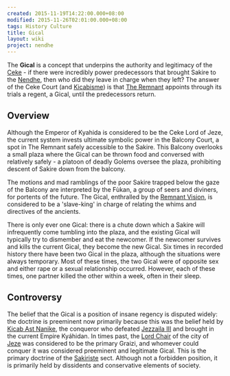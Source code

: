 ```yaml
---
created: 2015-11-19T14:22:00.000+08:00
modified: 2015-11-26T02:01:00.000+08:00
tags: History Culture
title: Gical
layout: wiki
project: nendhe
---
```


The **Gical** is a concept that underpins the authority and legitimacy of the [Ceke](/content/kyahida_wiki/wiki/Ceke) - if there were incredibly power predecessors that brought Sakire to the [Nendhe](/content/kyahida_wiki/wiki/Nendhe), then who did they leave in charge when they left? The answer of the Ceke Court (and [Kicabisme](/content/kyahida_wiki/wiki/Kicabisme)) is that [The Remnant](/content/kyahida_wiki/wiki/The_Remnant) appoints through its trials a regent, a Gical, until the predecessors return.

## Overview

Although the Emperor of Kyahida is considered to be the Ceke Lord of Jeze, the current system invests ultimate symbolic power in the Balcony Court, a spot in The Remnant safely accessible to the Sakire. This Balcony overlooks a small plaza where the Gical can be thrown food and conversed with relatively safely - a platoon of deadly Golems oversee the plaza, prohibiting descent of Sakire down from the balcony.

The motions and mad ramblings of the poor Sakire trapped below the gaze of the Balcony are interpreted by the Fùkan, a group of seers and diviners, for portents of the future. The Gical, enthralled by the [Remnant Vision](/content/kyahida_wiki/wiki/Remnant_Vision), is considered to be a 'slave-king' in charge of relating the whims and directives of the ancients. 

There is only ever one Gical: there is a chute down which a Sakire will infrequently come tumbling into the plaza, and the existing Gical will typically try to dismember and eat the newcomer. If the newcomer survives and kills the current Gical, they become the new Gical. Six times in recorded history there have been two Gical in the plaza, although the situations were always temporary. Most of these times, the two Gical were of opposite sex and either rape or a sexual relationship occurred. However, each of these times, one partner killed the other within a week, often in their sleep.

## Controversy

The belief that the Gical is a position of insane regency is disputed widely: the doctrine is preeminent now primarily because this was the belief held by [Kicab Ast Nanike](/content/kyahida_wiki/wiki/Kicab_Ast_Nanike), the conqueror who defeated [Jezzaila III](/content/kyahida_wiki/wiki/Jezzaila_III) and brought in the current Empire Kyáhidan. In times past, the [Lord Chair](/content/kyahida_wiki/wiki/Lord_Chair) of the city of [Jeze](/content/kyahida_wiki/wiki/Jeze) was considered to be the primary Graizi, and whomever could conquer it was considered preeminent and legitimate Gical. This is the primary doctrine of the [Sakiriste](/content/kyahida_wiki/wiki/Sakiriste) sect. Although not a forbidden position, it is primarily held by dissidents and conservative elements of society. 